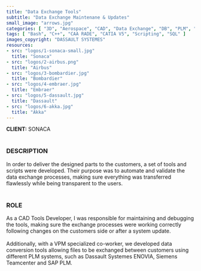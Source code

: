 ```yaml
---
title: "Data Exchange Tools"
subtitle: "Data Exchange Maintenane & Updates"
small_image: "arrows.jpg"
categories: [ "3D", "Aerospace", "CAD", "Data Exchange", "DB", "PLM", "SCM", "Support", "Web" ]
tags: [ "Bash", "C++", "CAA RADE", "CATIA V5", "Scripting", "SQL" ]
images_copyright: "DASSAULT SYSTEMES"
resources:
- src: "logos/1-sonaca-small.jpg"
  title: "Sonaca"
- src: "logos/2-airbus.png"
  title: "Airbus"
- src: "logos/3-bombardier.jpg"
  title: "Bombardier"
- src: "logos/4-embraer.jpg"
  title: "Embraer"
- src: "logos/5-dassault.jpg"
  title: "Dassault"
- src: "logos/6-akka.jpg"
  title: "Akka"
---
```


<b>CLIENT:</b> SONACA<br>
<br>

<h3>DESCRIPTION</h3>
In order to deliver the designed parts to the customers, a set of tools and scripts were developed. Their purpose was to automate and validate the data exchange processes, making sure everything was transferred flawlessly while being transparent to the users.<br>
<br>

<h3>ROLE</h3>
As a CAD Tools Developer, I was responsible for maintaining and debugging the tools, making sure the exchange processes were working correctly following changes on the customers side or after a system update.<br>
<br>
Additionally, with a VPM specialized co-worker, we developed data conversion tools allowing files to be exchanged between customers using different PLM systems, such as Dassault Systemes ENOVIA, Siemens Teamcenter and SAP PLM.<br>
